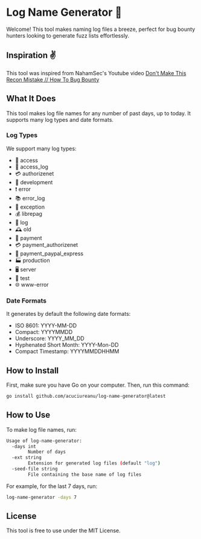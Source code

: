 # Log Name Generator 🌈

Welcome! This tool makes naming log files a breeze, perfect for bug bounty hunters looking to generate fuzz lists effortlessly.

## Inspiration :v:

This tool was inspired from NahamSec's Youtube video [Don't Make This Recon Mistake // How To Bug Bounty](https://www.youtube.com/watch?v=YbIEXJhZxUk)

## What It Does

This tool makes log file names for any number of past days, up to today. It supports many log types and date formats.

### Log Types

We support many log types:

- 🚪 access
- 📜 access_log
- 💳 authorizenet
- 🔧 development
- ❗ error
- 📚 error_log
- 🚨 exception
- 💰 librepag
- 📝 log
- 🕰 old
- 💸 payment
- 💳 payment_authorizenet
- 🛒 payment_paypal_express
- 🏭 production
- 🖥 server
- 🧪 test
- 🌐 www-error

### Date Formats

It generates by default the following date formats:

- ISO 8601: YYYY-MM-DD
- Compact: YYYYMMDD
- Underscore: YYYY_MM_DD
- Hyphenated Short Month: YYYY-Mon-DD
- Compact Timestamp: YYYYMMDDHHMM

## How to Install

First, make sure you have Go on your computer. Then, run this command:

```bash
go install github.com/acuciureanu/log-name-generator@latest
```

## How to Use

To make log file names, run:

```bash
Usage of log-name-generator:
  -days int
        Number of days
  -ext string
        Extension for generated log files (default "log")
  -seed-file string
        File containing the base name of log files
```

For example, for the last 7 days, run:

```bash
log-name-generator -days 7
```

## License

This tool is free to use under the MIT License.
